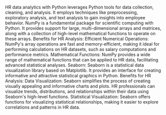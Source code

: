 HR data analytics with Python leverages Python tools for data collection, cleaning, and analysis. It employs techniques like preprocessing, exploratory analysis, and text analysis to gain insights into employee behavior. NumPy is a fundamental package for scientific computing with Python. It provides support for large, multi-dimensional arrays and matrices, along with a collection of high-level mathematical functions to operate on these arrays. Benefits for HR Analysis: Efficient Numerical Operations: NumPy's array operations are fast and memory-efficient, making it ideal for performing calculations on HR datasets, such as salary computations and performance metrics. Mathematical Functions: NumPy provides a wide range of mathematical functions that can be applied to HR data, facilitating advanced statistical analyses. Seaborn: Seaborn is a statistical data visualization library based on Matplotlib. It provides an interface for creating informative and attractive statistical graphics in Python. Benefits for HR Analysis: Data Visualization: Seaborn simplifies the process of creating visually appealing and informative charts and plots. HR professionals can visualize trends, distributions, and relationships within their data using Seaborn's high-level functions. Statistical Visualization: Seaborn offers functions for visualizing statistical relationships, making it easier to explore correlations and patterns in HR data.
